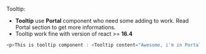Tooltip: 

  * <b>Tooltip</b> use <b>Portal</b> component who need some adding to work. Read Portal section to get more informations.
  * Tooltip work fine with version of react >= <b>16.4</b>

```js
<p>This is tooltip component : <Tooltip content="Awesome, i'm in Portal so no z-index and overflow conflict"><b>hover me</b></Tooltip> to try it!</p>
```
